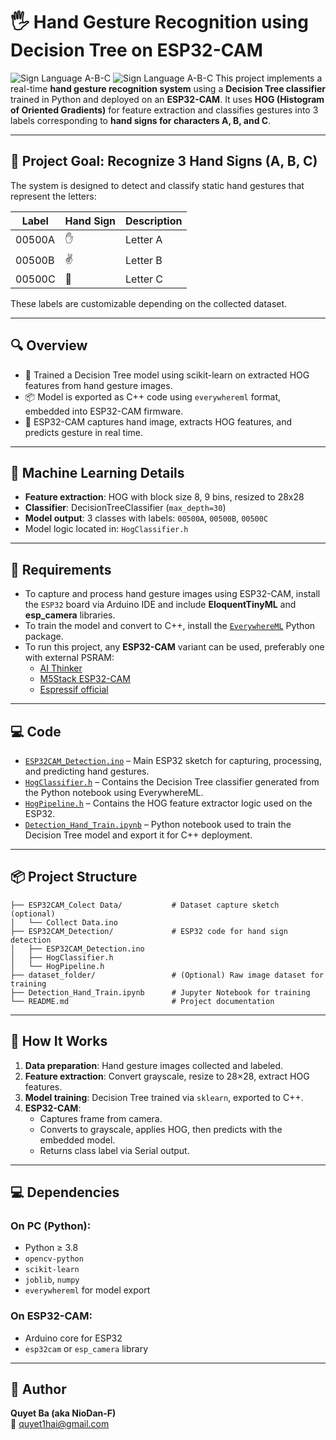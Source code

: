 # 🖐️ Hand Gesture Recognition using Decision Tree on ESP32-CAM

![Sign Language A-B-C](https://archiv.taubenschlag.de/cms_pics/FINGERALPHABET_mini.jpg)
![Sign Language A-B-C](https://sdmntpreastus.oaiusercontent.com/files/00000000-2184-61f9-9327-3fc7207d44c4/raw?se=2025-06-29T18%3A10%3A58Z&sp=r&sv=2024-08-04&sr=b&scid=65318542-f80b-5425-b5ac-a4ff92163495&skoid=f71d6506-3cac-498e-b62a-67f9228033a9&sktid=a48cca56-e6da-484e-a814-9c849652bcb3&skt=2025-06-28T19%3A10%3A37Z&ske=2025-06-29T19%3A10%3A37Z&sks=b&skv=2024-08-04&sig=c27DodS6mKWv9qDUfc1uAc08x61ddwXZzfFldiv7x1U%3D)
This project implements a real-time **hand gesture recognition system** using a **Decision Tree classifier** trained in Python and deployed on an **ESP32-CAM**. It uses **HOG (Histogram of Oriented Gradients)** for feature extraction and classifies gestures into 3 labels corresponding to **hand signs for characters A, B, and C**.

---

## 🧪 Project Goal: Recognize 3 Hand Signs (A, B, C)

The system is designed to detect and classify static hand gestures that represent the letters:

| Label    | Hand Sign | Description |
|----------|-----------|-------------|
| 00500A   | ✋         | Letter A    |
| 00500B   | ✌️         | Letter B    |
| 00500C   | 👊         | Letter C    |

These labels are customizable depending on the collected dataset.

---

## 🔍 Overview

- 🧠 Trained a Decision Tree model using scikit-learn on extracted HOG features from hand gesture images.
- 📦 Model is exported as C++ code using `everywhereml` format, embedded into ESP32-CAM firmware.
- 🎥 ESP32-CAM captures hand image, extracts HOG features, and predicts gesture in real time.

---

## 🧠 Machine Learning Details

- **Feature extraction**: HOG with block size 8, 9 bins, resized to 28x28
- **Classifier**: DecisionTreeClassifier (`max_depth=30`)
- **Model output**: 3 classes with labels: `00500A`, `00500B`, `00500C`
- Model logic located in: `HogClassifier.h`

---

## 📎 Requirements

- To capture and process hand gesture images using ESP32-CAM, install the `ESP32` board via Arduino IDE and include **EloquentTinyML** and **esp_camera** libraries.
- To train the model and convert to C++, install the [`EverywhereML`](https://github.com/eloquentarduino/everywhereml-python) Python package.
- To run this project, any **ESP32-CAM** variant can be used, preferably one with external PSRAM:
  - [AI Thinker](https://docs.ai-thinker.com/en/esp32-cam)
  - [M5Stack ESP32-CAM](https://shop.m5stack.com/products/esp32-cam-board)
  - [Espressif official](https://www.espressif.com/en/products/devkits/esp32-devkitc/overview)

---

## 💻 Code

- [`ESP32CAM_Detection.ino`](ESP32CAM_Detection/[ino]-ESP32CAM_Detection.ino) – Main ESP32 sketch for capturing, processing, and predicting hand gestures.
- [`HogClassifier.h`](ESP32CAM_Detection/[h]-HogClassifier.h) – Contains the Decision Tree classifier generated from the Python notebook using EverywhereML.
- [`HogPipeline.h`](ESP32CAM_Detection/[h]-HogPipeline.h) – Contains the HOG feature extractor logic used on the ESP32.
- [`Detection_Hand_Train.ipynb`]([ipynb]-Detection_Hand_Train.ipynb) – Python notebook used to train the Decision Tree model and export it for C++ deployment.

---

## 📦 Project Structure

```
├── ESP32CAM_Colect Data/           # Dataset capture sketch (optional)
│   └── Collect Data.ino
├── ESP32CAM_Detection/             # ESP32 code for hand sign detection
│   ├── ESP32CAM_Detection.ino
│   ├── HogClassifier.h
│   └── HogPipeline.h
├── dataset_folder/                 # (Optional) Raw image dataset for training
├── Detection_Hand_Train.ipynb      # Jupyter Notebook for training
└── README.md                       # Project documentation
```

---

## 🚀 How It Works

1. **Data preparation**: Hand gesture images collected and labeled.
2. **Feature extraction**: Convert grayscale, resize to 28×28, extract HOG features.
3. **Model training**: Decision Tree trained via `sklearn`, exported to C++.
4. **ESP32-CAM**:
    - Captures frame from camera.
    - Converts to grayscale, applies HOG, then predicts with the embedded model.
    - Returns class label via Serial output.

---

## 💻 Dependencies

### On PC (Python):
- Python ≥ 3.8
- `opencv-python`
- `scikit-learn`
- `joblib`, `numpy`
- `everywhereml` for model export

### On ESP32-CAM:
- Arduino core for ESP32
- `esp32cam` or `esp_camera` library

---

## 👤 Author

**Quyet Ba (aka NioDan-F)**  
📧 [quyet1hai@gmail.com](mailto:quyet1hai@gmail.com)
